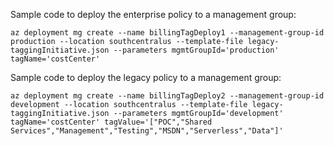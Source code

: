 Sample code to deploy the enterprise policy to a management group:

````
az deployment mg create --name billingTagDeploy1 --management-group-id production --location southcentralus --template-file legacy-taggingInitiative.json --parameters mgmtGroupId='production' tagName='costCenter' 
````

Sample code to deploy the legacy policy to a management group:

````
az deployment mg create --name billingTagDeploy2 --management-group-id development --location southcentralus --template-file legacy-taggingInitiative.json --parameters mgmtGroupId='development' tagName='costCenter' tagValue='["POC","Shared Services","Management","Testing","MSDN","Serverless","Data"]'
````
